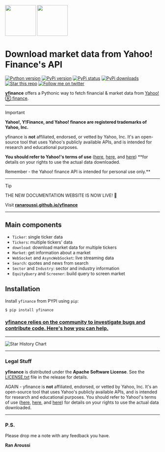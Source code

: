 <img src="./doc/yfinance-gh-logo-dark.webp#gh-dark-mode-only" height="100">
<img src="./doc/yfinance-gh-logo-light.webp#gh-light-mode-only" height="100">

# Download market data from Yahoo! Finance's API

<a target="new" href="https://pypi.python.org/pypi/yfinance"><img border=0 src="https://img.shields.io/badge/python-2.7,%203.6+-blue.svg?style=flat" alt="Python version"></a>
<a target="new" href="https://pypi.python.org/pypi/yfinance"><img border=0 src="https://img.shields.io/pypi/v/yfinance.svg?maxAge=60%" alt="PyPi version"></a>
<a target="new" href="https://pypi.python.org/pypi/yfinance"><img border=0 src="https://img.shields.io/pypi/status/yfinance.svg?maxAge=60" alt="PyPi status"></a>
<a target="new" href="https://pypi.python.org/pypi/yfinance"><img border=0 src="https://img.shields.io/pypi/dm/yfinance.svg?maxAge=2592000&label=installs&color=%2327B1FF" alt="PyPi downloads"></a>
<a target="new" href="https://github.com/ranaroussi/yfinance"><img border=0 src="https://img.shields.io/github/stars/ranaroussi/yfinance.svg?style=social&label=Star&maxAge=60" alt="Star this repo"></a>
<a target="new" href="https://x.com/intent/follow?screen_name=aroussi"><img border=0 src="https://img.shields.io/twitter/follow/aroussi.svg?style=social&label=Follow&maxAge=60" alt="Follow me on twitter"></a>



**yfinance** offers a Pythonic way to fetch financial & market data from [Yahoo!Ⓡ finance](https://finance.yahoo.com).

---

> [!IMPORTANT]  
> **Yahoo!, Y!Finance, and Yahoo! finance are registered trademarks of Yahoo, Inc.**
>
> yfinance is **not** affiliated, endorsed, or vetted by Yahoo, Inc. It's an open-source tool that uses Yahoo's publicly available APIs, and is intended for research and educational purposes.
> 
> **You should refer to Yahoo!'s terms of use** ([here](https://policies.yahoo.com/us/en/yahoo/terms/product-atos/apiforydn/index.htm), [here](https://legal.yahoo.com/us/en/yahoo/terms/otos/index.html), and [here](https://policies.yahoo.com/us/en/yahoo/terms/index.htm)) **for details on your rights to use the actual data downloaded.
>
> Remember - the Yahoo! finance API is intended for personal use only.**

---

> [!TIP]
> THE NEW DOCUMENTATION WEBSITE IS NOW LIVE! 🤘
> 
> Visit [**ranaroussi.github.io/yfinance**](https://ranaroussi.github.io/yfinance)

---

## Main components

- `Ticker`: single ticker data
- `Tickers`: multiple tickers' data
- `download`: download market data for multiple tickers
- `Market`: get information about a market
- `WebSocket` and `AsyncWebSocket`: live streaming data
- `Search`: quotes and news from search
- `Sector` and `Industry`: sector and industry information
- `EquityQuery` and `Screener`: build query to screen market

## Installation

Install `yfinance` from PYPI using `pip`:

``` {.sourceCode .bash}
$ pip install yfinance
```

### [yfinance relies on the community to investigate bugs and contribute code. Here's how you can help.](CONTRIBUTING.md)

---

![Star History Chart](https://api.star-history.com/svg?repos=ranaroussi/yfinance)

---

### Legal Stuff

**yfinance** is distributed under the **Apache Software License**. See
the [LICENSE.txt](./LICENSE.txt) file in the release for details.

AGAIN - yfinance is **not** affiliated, endorsed, or vetted by Yahoo, Inc. It's
an open-source tool that uses Yahoo's publicly available APIs, and is
intended for research and educational purposes. You should refer to Yahoo!'s terms of use
([here](https://policies.yahoo.com/us/en/yahoo/terms/product-atos/apiforydn/index.htm),
[here](https://legal.yahoo.com/us/en/yahoo/terms/otos/index.html), and
[here](https://policies.yahoo.com/us/en/yahoo/terms/index.htm)) for
details on your rights to use the actual data downloaded.

---

### P.S.

Please drop me a note with any feedback you have.

**Ran Aroussi**

